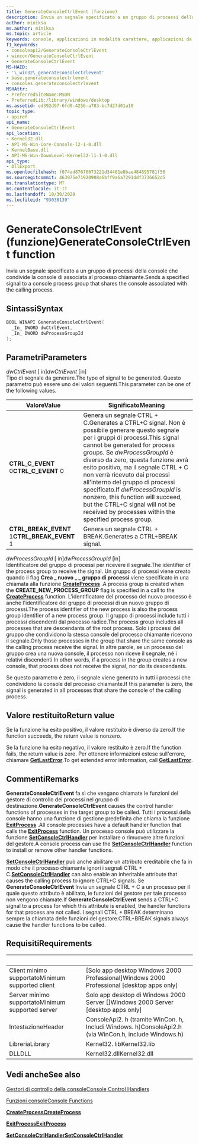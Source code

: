```yaml
---
title: GenerateConsoleCtrlEvent (funzione)
description: Invia un segnale specificato a un gruppo di processi della console che condivide la console di associata al processo chiamante.
author: miniksa
ms.author: miniksa
ms.topic: article
keywords: console, applicazioni in modalità carattere, applicazioni da riga di comando, applicazioni di terminale, api della console
f1_keywords:
- consoleapi2/GenerateConsoleCtrlEvent
- wincon/GenerateConsoleCtrlEvent
- GenerateConsoleCtrlEvent
MS-HAID:
- '\_win32\_generateconsolectrlevent'
- base.generateconsolectrlevent
- consoles.generateconsolectrlevent
MSHAttr:
- PreferredSiteName:MSDN
- PreferredLib:/library/windows/desktop
ms.assetid: ed392d97-6fd0-4256-a783-bc7d27d01a10
topic_type:
- apiref
api_name:
- GenerateConsoleCtrlEvent
api_location:
- Kernel32.dll
- API-MS-Win-Core-Console-l2-1-0.dll
- KernelBase.dll
- API-MS-Win-DownLevel-Kernel32-l1-1-0.dll
api_type:
- DllExport
ms.openlocfilehash: f074ad87676673221d34461e8bae484895781f56
ms.sourcegitcommit: 463975e71920908a6bff9a6a7291ddf3736652d5
ms.translationtype: MT
ms.contentlocale: it-IT
ms.lasthandoff: 10/30/2020
ms.locfileid: "93038139"
---
```

# <a name="generateconsolectrlevent-function"></a><span data-ttu-id="97fd7-104">GenerateConsoleCtrlEvent (funzione)</span><span class="sxs-lookup"><span data-stu-id="97fd7-104">GenerateConsoleCtrlEvent function</span></span>

<span data-ttu-id="97fd7-105">Invia un segnale specificato a un gruppo di processi della console che condivide la console di associata al processo chiamante.</span><span class="sxs-lookup"><span data-stu-id="97fd7-105">Sends a specified signal to a console process group that shares the console associated with the calling process.</span></span>

## <a name="syntax"></a><span data-ttu-id="97fd7-106">Sintassi</span><span class="sxs-lookup"><span data-stu-id="97fd7-106">Syntax</span></span>

```C
BOOL WINAPI GenerateConsoleCtrlEvent(
  _In_ DWORD dwCtrlEvent,
  _In_ DWORD dwProcessGroupId
);
```

## <a name="parameters"></a><span data-ttu-id="97fd7-107">Parametri</span><span class="sxs-lookup"><span data-stu-id="97fd7-107">Parameters</span></span>

<span data-ttu-id="97fd7-108">*dwCtrlEvent* \[ in\]</span><span class="sxs-lookup"><span data-stu-id="97fd7-108">*dwCtrlEvent* \[in\]</span></span>  
<span data-ttu-id="97fd7-109">Tipo di segnale da generare.</span><span class="sxs-lookup"><span data-stu-id="97fd7-109">The type of signal to be generated.</span></span> <span data-ttu-id="97fd7-110">Questo parametro può essere uno dei valori seguenti.</span><span class="sxs-lookup"><span data-stu-id="97fd7-110">This parameter can be one of the following values.</span></span>

| <span data-ttu-id="97fd7-111">Valore</span><span class="sxs-lookup"><span data-stu-id="97fd7-111">Value</span></span> | <span data-ttu-id="97fd7-112">Significato</span><span class="sxs-lookup"><span data-stu-id="97fd7-112">Meaning</span></span> |
|-|-|
| <span data-ttu-id="97fd7-113">**CTRL_C_EVENT** 0</span><span class="sxs-lookup"><span data-stu-id="97fd7-113">**CTRL_C_EVENT** 0</span></span> | <span data-ttu-id="97fd7-114">Genera un segnale CTRL + C.</span><span class="sxs-lookup"><span data-stu-id="97fd7-114">Generates a CTRL+C signal.</span></span> <span data-ttu-id="97fd7-115">Non è possibile generare questo segnale per i gruppi di processi.</span><span class="sxs-lookup"><span data-stu-id="97fd7-115">This signal cannot be generated for process groups.</span></span> <span data-ttu-id="97fd7-116">Se *dwProcessGroupId* è diverso da zero, questa funzione avrà esito positivo, ma il segnale CTRL + C non verrà ricevuto dai processi all'interno del gruppo di processi specificato.</span><span class="sxs-lookup"><span data-stu-id="97fd7-116">If *dwProcessGroupId* is nonzero, this function will succeed, but the CTRL+C signal will not be received by processes within the specified process group.</span></span> |
| <span data-ttu-id="97fd7-117">**CTRL_BREAK_EVENT** 1</span><span class="sxs-lookup"><span data-stu-id="97fd7-117">**CTRL_BREAK_EVENT** 1</span></span> | <span data-ttu-id="97fd7-118">Genera un segnale CTRL + BREAK.</span><span class="sxs-lookup"><span data-stu-id="97fd7-118">Generates a CTRL+BREAK signal.</span></span> |

<span data-ttu-id="97fd7-119">*dwProcessGroupId* \[ in\]</span><span class="sxs-lookup"><span data-stu-id="97fd7-119">*dwProcessGroupId* \[in\]</span></span>  
<span data-ttu-id="97fd7-120">Identificatore del gruppo di processi per ricevere il segnale.</span><span class="sxs-lookup"><span data-stu-id="97fd7-120">The identifier of the process group to receive the signal.</span></span> <span data-ttu-id="97fd7-121">Un gruppo di processi viene creato quando il flag **Crea \_ nuovo \_ \_ gruppo di processi** viene specificato in una chiamata alla funzione [**CreateProcess**](https://msdn.microsoft.com/library/windows/desktop/ms682425) .</span><span class="sxs-lookup"><span data-stu-id="97fd7-121">A process group is created when the **CREATE\_NEW\_PROCESS\_GROUP** flag is specified in a call to the [**CreateProcess**](https://msdn.microsoft.com/library/windows/desktop/ms682425) function.</span></span> <span data-ttu-id="97fd7-122">L'identificatore del processo del nuovo processo è anche l'identificatore del gruppo di processi di un nuovo gruppo di processi.</span><span class="sxs-lookup"><span data-stu-id="97fd7-122">The process identifier of the new process is also the process group identifier of a new process group.</span></span> <span data-ttu-id="97fd7-123">Il gruppo di processi include tutti i processi discendenti dal processo radice.</span><span class="sxs-lookup"><span data-stu-id="97fd7-123">The process group includes all processes that are descendants of the root process.</span></span> <span data-ttu-id="97fd7-124">Solo i processi del gruppo che condividono la stessa console del processo chiamante ricevono il segnale.</span><span class="sxs-lookup"><span data-stu-id="97fd7-124">Only those processes in the group that share the same console as the calling process receive the signal.</span></span> <span data-ttu-id="97fd7-125">In altre parole, se un processo del gruppo crea una nuova console, il processo non riceve il segnale, né i relativi discendenti.</span><span class="sxs-lookup"><span data-stu-id="97fd7-125">In other words, if a process in the group creates a new console, that process does not receive the signal, nor do its descendants.</span></span>

<span data-ttu-id="97fd7-126">Se questo parametro è zero, il segnale viene generato in tutti i processi che condividono la console del processo chiamante.</span><span class="sxs-lookup"><span data-stu-id="97fd7-126">If this parameter is zero, the signal is generated in all processes that share the console of the calling process.</span></span>

## <a name="return-value"></a><span data-ttu-id="97fd7-127">Valore restituito</span><span class="sxs-lookup"><span data-stu-id="97fd7-127">Return value</span></span>

<span data-ttu-id="97fd7-128">Se la funzione ha esito positivo, il valore restituito è diverso da zero.</span><span class="sxs-lookup"><span data-stu-id="97fd7-128">If the function succeeds, the return value is nonzero.</span></span>

<span data-ttu-id="97fd7-129">Se la funzione ha esito negativo, il valore restituito è zero.</span><span class="sxs-lookup"><span data-stu-id="97fd7-129">If the function fails, the return value is zero.</span></span> <span data-ttu-id="97fd7-130">Per ottenere informazioni estese sull'errore, chiamare [**GetLastError**](https://msdn.microsoft.com/library/windows/desktop/ms679360).</span><span class="sxs-lookup"><span data-stu-id="97fd7-130">To get extended error information, call [**GetLastError**](https://msdn.microsoft.com/library/windows/desktop/ms679360).</span></span>

## <a name="remarks"></a><span data-ttu-id="97fd7-131">Commenti</span><span class="sxs-lookup"><span data-stu-id="97fd7-131">Remarks</span></span>

<span data-ttu-id="97fd7-132">**GenerateConsoleCtrlEvent** fa sì che vengano chiamate le funzioni del gestore di controllo dei processi nel gruppo di destinazione.</span><span class="sxs-lookup"><span data-stu-id="97fd7-132">**GenerateConsoleCtrlEvent** causes the control handler functions of processes in the target group to be called.</span></span> <span data-ttu-id="97fd7-133">Tutti i processi della console hanno una funzione di gestione predefinita che chiama la funzione [**ExitProcess**](https://msdn.microsoft.com/library/windows/desktop/ms682658) .</span><span class="sxs-lookup"><span data-stu-id="97fd7-133">All console processes have a default handler function that calls the [**ExitProcess**](https://msdn.microsoft.com/library/windows/desktop/ms682658) function.</span></span> <span data-ttu-id="97fd7-134">Un processo console può utilizzare la funzione [**SetConsoleCtrlHandler**](setconsolectrlhandler.md) per installare o rimuovere altre funzioni del gestore.</span><span class="sxs-lookup"><span data-stu-id="97fd7-134">A console process can use the [**SetConsoleCtrlHandler**](setconsolectrlhandler.md) function to install or remove other handler functions.</span></span>

<span data-ttu-id="97fd7-135">[**SetConsoleCtrlHandler**](setconsolectrlhandler.md) può anche abilitare un attributo ereditabile che fa in modo che il processo chiamante ignori i segnali CTRL + C.</span><span class="sxs-lookup"><span data-stu-id="97fd7-135">[**SetConsoleCtrlHandler**](setconsolectrlhandler.md) can also enable an inheritable attribute that causes the calling process to ignore CTRL+C signals.</span></span> <span data-ttu-id="97fd7-136">Se **GenerateConsoleCtrlEvent** Invia un segnale CTRL + C a un processo per il quale questo attributo è abilitato, le funzioni del gestore per tale processo non vengono chiamate.</span><span class="sxs-lookup"><span data-stu-id="97fd7-136">If **GenerateConsoleCtrlEvent** sends a CTRL+C signal to a process for which this attribute is enabled, the handler functions for that process are not called.</span></span> <span data-ttu-id="97fd7-137">I segnali CTRL + BREAK determinano sempre la chiamata delle funzioni del gestore.</span><span class="sxs-lookup"><span data-stu-id="97fd7-137">CTRL+BREAK signals always cause the handler functions to be called.</span></span>

## <a name="requirements"></a><span data-ttu-id="97fd7-138">Requisiti</span><span class="sxs-lookup"><span data-stu-id="97fd7-138">Requirements</span></span>

| &nbsp; | &nbsp; |
|-|-|
| <span data-ttu-id="97fd7-139">Client minimo supportato</span><span class="sxs-lookup"><span data-stu-id="97fd7-139">Minimum supported client</span></span> | <span data-ttu-id="97fd7-140">\[Solo app desktop Windows 2000 Professional\]</span><span class="sxs-lookup"><span data-stu-id="97fd7-140">Windows 2000 Professional \[desktop apps only\]</span></span> |
| <span data-ttu-id="97fd7-141">Server minimo supportato</span><span class="sxs-lookup"><span data-stu-id="97fd7-141">Minimum supported server</span></span> | <span data-ttu-id="97fd7-142">Solo app desktop di Windows 2000 Server \[\]</span><span class="sxs-lookup"><span data-stu-id="97fd7-142">Windows 2000 Server \[desktop apps only\]</span></span> |
| <span data-ttu-id="97fd7-143">Intestazione</span><span class="sxs-lookup"><span data-stu-id="97fd7-143">Header</span></span> | <span data-ttu-id="97fd7-144">ConsoleApi2. h (tramite WinCon. h, Includi Windows. h)</span><span class="sxs-lookup"><span data-stu-id="97fd7-144">ConsoleApi2.h (via WinCon.h, include Windows.h)</span></span> |
| <span data-ttu-id="97fd7-145">Libreria</span><span class="sxs-lookup"><span data-stu-id="97fd7-145">Library</span></span> | <span data-ttu-id="97fd7-146">Kernel32. lib</span><span class="sxs-lookup"><span data-stu-id="97fd7-146">Kernel32.lib</span></span> |
| <span data-ttu-id="97fd7-147">DLL</span><span class="sxs-lookup"><span data-stu-id="97fd7-147">DLL</span></span> | <span data-ttu-id="97fd7-148">Kernel32.dll</span><span class="sxs-lookup"><span data-stu-id="97fd7-148">Kernel32.dll</span></span> |

## <a name="see-also"></a><span data-ttu-id="97fd7-149">Vedi anche</span><span class="sxs-lookup"><span data-stu-id="97fd7-149">See also</span></span>

[<span data-ttu-id="97fd7-150">Gestori di controllo della console</span><span class="sxs-lookup"><span data-stu-id="97fd7-150">Console Control Handlers</span></span>](console-control-handlers.md)

[<span data-ttu-id="97fd7-151">Funzioni console</span><span class="sxs-lookup"><span data-stu-id="97fd7-151">Console Functions</span></span>](console-functions.md)

[<span data-ttu-id="97fd7-152">**CreateProcess**</span><span class="sxs-lookup"><span data-stu-id="97fd7-152">**CreateProcess**</span></span>](https://msdn.microsoft.com/library/windows/desktop/ms682425)

[<span data-ttu-id="97fd7-153">**ExitProcess**</span><span class="sxs-lookup"><span data-stu-id="97fd7-153">**ExitProcess**</span></span>](https://msdn.microsoft.com/library/windows/desktop/ms682658)

[<span data-ttu-id="97fd7-154">**SetConsoleCtrlHandler**</span><span class="sxs-lookup"><span data-stu-id="97fd7-154">**SetConsoleCtrlHandler**</span></span>](setconsolectrlhandler.md)
